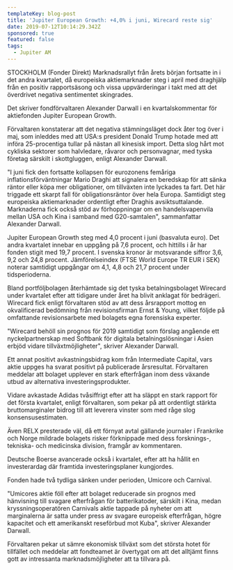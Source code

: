 ```yaml
---
templateKey: blog-post
title: 'Jupiter European Growth: +4,0% i juni, Wirecard reste sig'
date: 2019-07-12T10:14:29.342Z
sponsored: true
featured: false
tags:
  - Jupiter AM
---
```

STOCKHOLM (Fonder Direkt) Marknadsrallyt från årets början fortsatte in i det andra kvartalet, då europeiska aktiemarknader steg i april med draghjälp från en positiv rapportsäsong och vissa uppvärderingar i takt med att det överdrivet negativa sentimentet skingrades.



Det skriver fondförvaltaren Alexander Darwall i en kvartalskommentar för aktiefonden Jupiter European Growth.



Förvaltaren konstaterar att det negativa stämningsläget dock åter tog över i maj, som inleddes med att USA:s president Donald Trump hotade med att införa 25-procentiga tullar på nästan all kinesisk import. Detta slog hårt mot cykliska sektorer som halvledare, råvaror och personvagnar, med tyska företag särskilt i skottgluggen, enligt Alexander Darwall.



"I juni fick den fortsatte kollapsen för eurozonens femåriga inflationsförväntningar Mario Draghi att signalera en beredskap för att sänka räntor eller köpa mer obligationer, om tillväxten inte lyckades ta fart. Det här triggade ett skarpt fall för obligationsräntor över hela Europa. Samtidigt steg europeiska aktiemarknader ordentligt efter Draghis avsiktsuttalande. Marknaderna fick också stöd av förhoppningar om en handelsvapenvila mellan USA och Kina i samband med G20-samtalen", sammanfattar Alexander Darwall.



Jupiter European Growth steg med 4,0 procent i juni (basvaluta euro). Det andra kvartalet innebar en uppgång på 7,6 procent, och hittills i år har fonden stigit med 19,7 procent. I svenska kronor är motsvarande siffror 3,6, 9,2 och 24,8 procent. Jämförelseindex (FTSE World Europe TR EUR i SEK) noterar samtidigt uppgångar om 4,1, 4,8 och 21,7 procent under tidsperioderna.



Bland portföljbolagen återhämtade sig det tyska betalningsbolaget Wirecard under kvartalet efter att tidigare under året ha blivit anklagat för bedrägeri. Wirecard fick enligt förvaltaren stöd av att dess årsrapport mottog en okvalificerad bedömning från revisionsfirman Ernst & Young, vilket följde på omfattande revisionsarbete med bolagets egna forensiska experter.



"Wirecard behöll sin prognos för 2019 samtidigt som förslag angående ett nyckelpartnerskap med Softbank för digitala betalningslösningar i Asien erbjöd vidare tillväxtmöjligheter", skriver Alexander Darwall.



Ett annat positivt avkastningsbidrag kom från Intermediate Capital, vars aktie uppges ha svarat positivt på publicerade årsresultat. Förvaltaren meddelar att bolaget upplever en stark efterfrågan inom dess växande utbud av alternativa investeringsprodukter.



Vidare avkastade Adidas tvåsiffrigt efter att ha släppt en stark rapport för det första kvartalet, enligt förvaltaren, som pekar på att ordentligt stärkta bruttomarginaler bidrog till att leverera vinster som med råge slog konsensusestimaten.



Även RELX presterade väl, då ett förnyat avtal gällande journaler i Frankrike och Norge mildrade bolagets risker förknippade med dess forsknings-, tekniska- och medicinska division, framgår av kommentaren.



Deutsche Boerse avancerade också i kvartalet, efter att ha hållit en investerardag där framtida investeringsplaner kungjordes.



Fonden hade två tydliga sänken under perioden, Umicore och Carnival.



"Umicores aktie föll efter att bolaget reducerade sin prognos med hänvisning till svagare efterfrågan för batterikatoder, särskilt i Kina, medan kryssningsoperatören Carnivals aktie tappade på nyheter om att marginalerna är satta under press av svagare europeisk efterfrågan, högre kapacitet och ett amerikanskt reseförbud mot Kuba", skriver Alexander Darwall.



Förvaltaren pekar ut sämre ekonomisk tillväxt som det största hotet för tillfället och meddelar att fondteamet är övertygat om att det alltjämt finns gott av intressanta marknadsmöjligheter att ta tillvara på.
